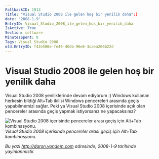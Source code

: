 ```yaml
---
FallbackID: 1913
Title: "Visual Studio 2008 ile gelen hoş bir yenilik daha":)
date: "2008-1-9"
EntryID: Visual_Studio_2008_ile_gelen_hos_bir_yenilik_daha
IsActive: True
Section: software
MinutesSpent: 0
Tags: Visual Studio 2008
old.EntryID: f42e506e-fe46-40db-96e6-3caea266b22d
---
```

# Visual Studio 2008 ile gelen hoş bir yenilik daha
Visual Studio 2008 yeniliklerinde devam ediyorum :) Windows kullanan
herkesin bildiği Alt+Tab ikilisi Windows pencereleri arasında geçiş
yapabilmemizi sağlar. Peki ya Visual Studio 2008 içerisinde açık olan
pencereler arasında geçiş yapmak istiyorsanız ne yapacaksınız?

![Visual Studio 2008 içerisinde pencereler arası geçiş için Alt+Tab
kombinasyonu.](media/Visual_Studio_2008_ile_gelen_hos_bir_yenilik_daha/09012008.png)\
*Visual Studio 2008 içerisinde pencereler arası geçiş için Alt+Tab
kombinasyonu.*



*Bu yazi http://daron.yondem.com adresinde, 2008-1-9 tarihinde yayinlanmistir.*
